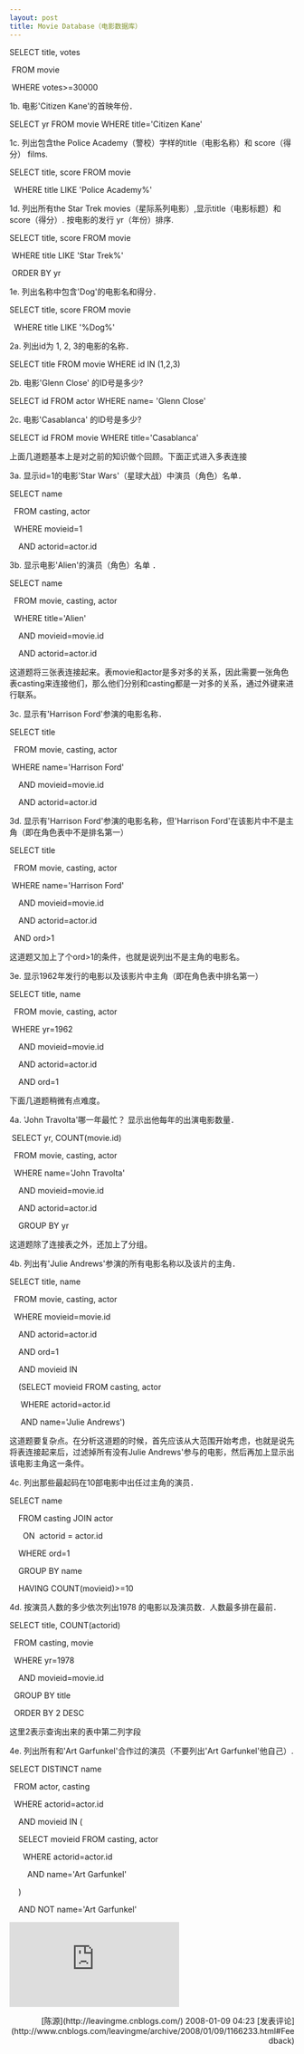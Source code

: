 ```yaml
---
layout: post
title: Movie Database（电影数据库）
---
```

SELECT title, votes

&nbsp;FROM movie

&nbsp;WHERE votes&gt;=30000

1b. 电影'Citizen Kane'的首映年份．

SELECT yr FROM movie WHERE title='Citizen Kane'

1c. 列出包含the Police Academy（警校）字样的title（电影名称）和 score（得分） films.

SELECT title, score FROM movie

&nbsp; WHERE title LIKE 'Police Academy%'

1d. 列出所有the Star Trek movies（星际系列电影）,显示title（电影标题）和score（得分）. 按电影的发行 yr（年份）排序.

SELECT title, score FROM movie

&nbsp;WHERE title LIKE 'Star Trek%'

&nbsp;ORDER BY yr

1e. 列出名称中包含'Dog'的电影名和得分．

SELECT title, score FROM movie

&nbsp; WHERE title LIKE '%Dog%'

2a. 列出id为 1, 2, 3的电影的名称．

SELECT title FROM movie WHERE id IN (1,2,3)

2b. 电影'Glenn Close' 的ID号是多少?

SELECT id FROM actor WHERE name= 'Glenn Close'

2c. 电影'Casablanca' 的ID号是多少?

SELECT id FROM movie WHERE title='Casablanca'

上面几道题基本上是对之前的知识做个回顾。下面正式进入多表连接

3a. 显示id=1的电影'Star Wars'（星球大战）中演员（角色）名单．

SELECT name

&nbsp; FROM casting, actor

&nbsp; WHERE movieid=1

&nbsp;&nbsp;&nbsp; AND actorid=actor.id

3b. 显示电影'Alien'的演员（角色）名单 ．

SELECT name

&nbsp; FROM movie, casting, actor

&nbsp; WHERE title='Alien'

&nbsp;&nbsp;&nbsp; AND movieid=movie.id

&nbsp;&nbsp;&nbsp; AND actorid=actor.id

这道题将三张表连接起来。表movie和actor是多对多的关系，因此需要一张角色表casting来连接他们，那么他们分别和casting都是一对多的关系，通过外键来进行联系。

3c. 显示有'Harrison Ford'参演的电影名称．

SELECT title

&nbsp; FROM movie, casting, actor

&nbsp;WHERE name='Harrison Ford'

&nbsp;&nbsp;&nbsp; AND movieid=movie.id

&nbsp;&nbsp;&nbsp; AND actorid=actor.id

3d. 显示有'Harrison Ford'参演的电影名称，但'Harrison Ford'在该影片中不是主角（即在角色表中不是排名第一）

SELECT title

&nbsp; FROM movie, casting, actor

&nbsp;WHERE name='Harrison Ford'

&nbsp;&nbsp;&nbsp; AND movieid=movie.id

&nbsp;&nbsp;&nbsp; AND actorid=actor.id

&nbsp; AND ord&gt;1

这道题又加上了个ord&gt;1的条件，也就是说列出不是主角的电影名。

3e. 显示1962年发行的电影以及该影片中主角（即在角色表中排名第一）

SELECT title, name

&nbsp; FROM movie, casting, actor

&nbsp;WHERE yr=1962

&nbsp;&nbsp;&nbsp; AND movieid=movie.id

&nbsp;&nbsp;&nbsp; AND actorid=actor.id

&nbsp;&nbsp;&nbsp; AND ord=1

下面几道题稍微有点难度。

4a. 'John Travolta'哪一年最忙？ 显示出他每年的出演电影数量．

&nbsp;SELECT yr, COUNT(movie.id)

&nbsp; FROM movie, casting, actor

&nbsp; WHERE name='John Travolta'

&nbsp;&nbsp;&nbsp; AND movieid=movie.id

&nbsp;&nbsp;&nbsp; AND actorid=actor.id

&nbsp;&nbsp;&nbsp; GROUP BY yr

这道题除了连接表之外，还加上了分组。

4b. 列出有'Julie Andrews'参演的所有电影名称以及该片的主角．

SELECT title, name

&nbsp; FROM movie, casting, actor

&nbsp; WHERE movieid=movie.id

&nbsp;&nbsp;&nbsp; AND actorid=actor.id

&nbsp;&nbsp;&nbsp; AND ord=1

&nbsp;&nbsp;&nbsp; AND movieid IN

&nbsp;&nbsp;&nbsp; (SELECT movieid FROM casting, actor

&nbsp;&nbsp;&nbsp;&nbsp; WHERE actorid=actor.id

&nbsp;&nbsp;&nbsp;&nbsp; AND name='Julie Andrews')

这道题要复杂点。在分析这道题的时候，首先应该从大范围开始考虑，也就是说先将表连接起来后，过滤掉所有没有Julie Andrews'参与的电影，然后再加上显示出该电影主角这一条件。

4c. 列出那些最起码在10部电影中出任过主角的演员．

SELECT name

&nbsp;&nbsp;&nbsp; FROM casting JOIN actor

&nbsp;&nbsp;&nbsp;&nbsp;&nbsp; ON&nbsp; actorid = actor.id

&nbsp;&nbsp;&nbsp; WHERE ord=1

&nbsp;&nbsp;&nbsp; GROUP BY name

&nbsp;&nbsp;&nbsp; HAVING COUNT(movieid)&gt;=10

4d. 按演员人数的多少依次列出1978 的电影以及演员数．人数最多排在最前．

SELECT title, COUNT(actorid)

&nbsp; FROM casting, movie

&nbsp; WHERE yr=1978

&nbsp;&nbsp;&nbsp; AND movieid=movie.id

&nbsp; GROUP BY title

&nbsp; ORDER BY 2 DESC

这里2表示查询出来的表中第二列字段

4e. 列出所有和'Art Garfunkel'合作过的演员（不要列出'Art Garfunkel'他自己）.

SELECT DISTINCT name

&nbsp; FROM actor, casting

&nbsp; WHERE actorid=actor.id

&nbsp;&nbsp;&nbsp; AND movieid IN (

&nbsp;&nbsp;&nbsp; SELECT movieid FROM casting, actor

&nbsp;&nbsp;&nbsp;&nbsp;&nbsp; WHERE actorid=actor.id

&nbsp;&nbsp;&nbsp;&nbsp;&nbsp;&nbsp;&nbsp; AND name='Art Garfunkel'

&nbsp;&nbsp;&nbsp; )

&nbsp;&nbsp;&nbsp; AND NOT name='Art Garfunkel'&nbsp;&nbsp;

![](http://www.cnblogs.com/leavingme/aggbug/1166233.html)

<div align="right">[陈源](http://leavingme.cnblogs.com/) 2008-01-09 04:23 [发表评论](http://www.cnblogs.com/leavingme/archive/2008/01/09/1166233.html#Feedback)</div>